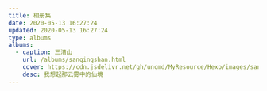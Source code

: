 ```yaml
---
title: 相册集
date: 2020-05-13 16:27:24
updated: 2020-05-13 16:27:24
type: albums
albums:
  - caption: 三清山
    url: /albums/sanqingshan.html
    cover: https://cdn.jsdelivr.net/gh/uncmd/MyResource/Hexo/images/sanqingshanimgs/aa5cc9fe986d8ff08869040fa3cdd97.jpg
    desc: 我想起那云雾中的仙境
---
```

